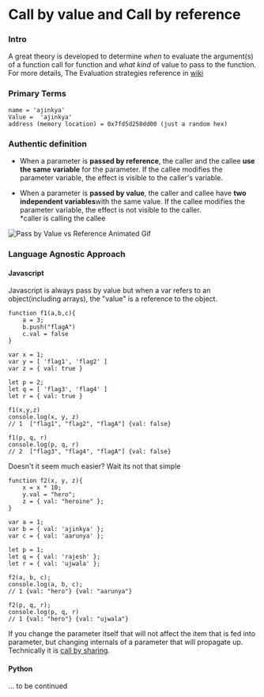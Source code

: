# Call by value and Call by reference

### Intro
A great theory is developed to determine _when_ to evaluate the argument(s) of a function call for function and _what kind_ of value to pass to the function.
For more details, The Evaluation strategies reference in [wiki](https://en.wikipedia.org/wiki/Evaluation_strategy)

### Primary Terms
	name = 'ajinkya'
	Value =  'ajinkya'
	address (memory location) = 0x7fd5d258dd00 (just a random hex)

### Authentic definition 
-   When a parameter is  **passed by reference**, the caller and the callee  **use the same variable**  for the parameter. If the callee modifies the parameter variable, the effect is visible to the caller's variable.
    
-   When a parameter is  **passed by value**, the caller and callee have  **two independent variables**with the same value. If the callee modifies the parameter variable, the effect is not visible to the caller.  
*caller is calling the callee

![Pass by Value vs Reference Animated Gif](https://www.mathwarehouse.com/programming/images/pass-by-reference-vs-pass-by-value-animation.gif)

### Language Agnostic Approach

#### Javascript
Javascript is always pass by value but when a var refers to an object(including arrays), the "value" is a reference to the object.

	function f1(a,b,c){
		a = 3;
		b.push("flagA")
		c.val = false
	}

	var x = 1;
	var y = [ 'flag1', 'flag2' ]
	var z = { val: true }
	
	let p = 2;
	let q = [ 'flag3', 'flag4' ]
	let r = { val: true }
	
	f1(x,y,z)
	console.log(x, y, z) 
	// 1  ["flag1", "flag2", "flagA"] {val: false}
	
	f1(p, q, r)
	console.log(p, q, r)
	// 2  ["flag3", "flag4", "flagA"] {val: false}

Doesn't it seem much easier? Wait its not that simple  

	function f2(x, y, z){
		x = x * 10;
		y.val = "hero";
		z = { val: "heroine" };	
	}

	var a = 1;
	var b = { val: 'ajinkya' };
	var c = { val: 'aarunya' };

	let p = 1;
	let q = { val: 'rajesh' };
	let r = { val: 'ujwala' };
	
	f2(a, b, c);
	console.log(a, b, c);
	// 1 {val: "hero"} {val: "aarunya"}
	
	f2(p, q, r);
	console.log(p, q, r)
	// 1 {val: "hero"} {val: "ujwala"}
	
If you change the parameter itself that will not affect the item that is fed into parameter, but changing internals of a parameter that will propagate up.    
Technically it is [call by sharing](https://en.wikipedia.org/wiki/Evaluation_strategy#Call_by_sharing).

#### Python 


... to be continued
